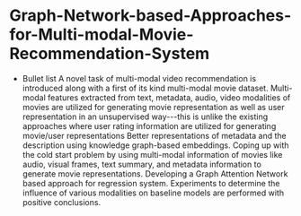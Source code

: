 # Graph-Network-based-Approaches-for-Multi-modal-Movie-Recommendation-System
- Bullet list
  A novel task of multi-modal video recommendation is introduced along with a first of its kind multi-modal movie dataset.
Multi-modal features extracted from text, metadata, audio, video modalities of movies are utilized  for generating movie representation as well as user representation in an unsupervised way---this is unlike the existing approaches where user rating information are utilized for generating movie/user representations
Better representations of metadata and the description using knowledge graph-based embeddings.
Coping up with the cold start problem by using multi-modal
      information of movies like audio, visual frames, text summary,
      and metadata information to generate movie representations.
Developing a Graph Attention Network based approach for regression system.
Experiments to determine the influence of various modalities on baseline models are performed with positive conclusions.

